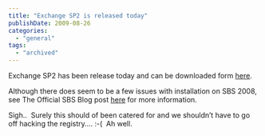 ```yaml
---
title: "Exchange SP2 is released today"
publishDate: 2009-08-26
categories: 
  - "general"
tags:
  - "archived"
---
```


Exchange SP2 has been release today and can be downloaded form [here](https://www.microsoft.com/downloads/details.aspx?displaylang=en&FamilyID=4c4bd2a3-5e50-42b0-8bbb-2cc9afe3216a).

Although there does seem to be a few issues with installation on SBS 2008, see The Official SBS Blog post [here](https://blogs.technet.com/sbs/archive/2009/08/25/how-to-install-exchange-2007-service-pack-2-on-windows-small-business-server-2008.aspx) for more information.

Sigh..  Surely this should of been catered for and we shouldn’t have to go off hacking the registry…. :-(  Ah well.
